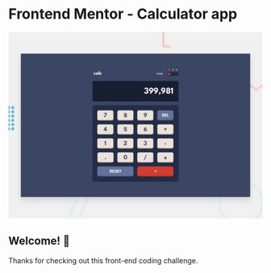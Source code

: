 # Frontend Mentor - Calculator app

![Design preview for the Calculator app coding challenge](./design/desktop-preview.jpg)

## Welcome! 👋

Thanks for checking out this front-end coding challenge.

